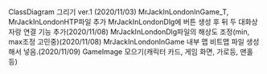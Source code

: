 <RockstarQueen>
ClassDiagram 그리기 ver.1 (2020/11/03)
<hyunwoo9120>
<andylhw>
MrJackInLondonInGame_T, MrJackInLondonHTP파일 추가
MrJackInLondonDlg에 버튼 생성 후 뒤 두 대화상자랑 연결 기능 추가(2020/11/08)
MrJackInLondonDlg파일의 해상도 조정(min, max조정 고민중)(2020/11/08)
MrJackInLondonInGame 내부 맵 비트맵 파일 생성해서 넣음.(2020/11/09)
<arittung>
GameImage 모으기(캐릭터 카드, 게임 화면, 가로등, 맨홀 등)
